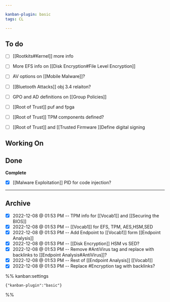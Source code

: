 ```yaml
---

kanban-plugin: basic
tags: CL

---
```


## To do

- [ ] [[Rootkits#Kernel]] more info
- [ ] More EFS info on [[Disk Encryption#File Level Encryption]]
- [ ] AV options on [[Mobile Malware]]?
- [ ] [[Bluetooth Attacks]] obj 3.4 relaiton?
- [ ] GPO and AD definitions on [[Group Policies]]
- [ ] [[Root of Trust]] puf and fpga
- [ ] [[Root of Trust]] TPM components defined?
- [ ] [[Root of Trust]] and [[Trusted Firmware ]]Define digital signing


## Working On



## Done

**Complete**
- [x] [[Malware Exploitation]] PID for code injection?


***

## Archive

- [x] 2022-12-08 @ 01:53 PM -- TPM info for [[Vocab1]] and [[Securing the BIOS]]
- [x] 2022-12-08 @ 01:53 PM -- [[Vocab1]] for EFS, TPM, AES,HSM,SED
- [x] 2022-12-08 @ 01:53 PM -- Add Endpoint to [[Vocab1]] form [[Endpoint Analysis]]
- [x] 2022-12-08 @ 01:53 PM -- [[Disk Encryption]] HSM vs SED?
- [x] 2022-12-08 @ 01:53 PM -- Remove #AntiVirus  tag and replace with backlinks to [[Endpoint Analysis#AntiVirus]]?
- [x] 2022-12-08 @ 01:53 PM -- Rest of [[Endpoint Analysis]] [[Vocab1]]
- [x] 2022-12-08 @ 01:53 PM -- Replace #Encryption tag with backlinks?

%% kanban:settings
```
{"kanban-plugin":"basic"}
```
%%